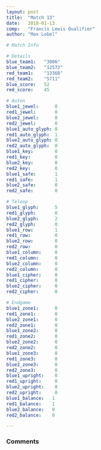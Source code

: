 ```yaml
---
layout: post
title:  "Match 13"
date:   2018-01-13
comp:   "Francis Lewis Qualifier"
author: "Max Lobel"

# Match Info

# Details
blue_team1:   "3006"
blue_team2:   "12572"
red_team1:    "13368"
red_team2:    "5711"
blue_score:   52
red_score:    45

# Auton
blue1_jewel:      0
red1_jewel:       0
blue2_jewel:      0
red2_jewel:       0
blue1_auto_glyph: 0
red1_auto_glyph:  1
blue2_auto_glyph: 0
red2_auto_glyph:  0
blue1_key:        0
red1_key:         0
blue2_key:        0
red2_key:         0
blue1_safe:       1
red1_safe:        1
blue2_safe:       0
red2_safe:        0

# Teleop
blue1_glyph:      5
red1_glyph:       0
blue2_glyph:      2
red2_glyph:       0
blue1_row:        1
red1_row:         0
blue2_row:        0
red2_row:         0
blue1_column:     0
red1_column:      0
blue2_column:     0
red2_column:      0
blue1_cipher:     0
red1_cipher:      0
blue2_cipher:     0
red2_cipher:      0

# Endgame
blue1_zone1:      0
red1_zone1:       0
blue2_zone1:      0
red2_zone1:       0
blue1_zone2:      0
red1_zone2:       0
blue2_zone2:      0
red2_zone2:       0
blue1_zone3:      0
red1_zone3:       0
blue2_zone3:      0
red2_zone3:       0
blue1_upright:    0
red1_upright:     0
blue2_upright:    0
red2_upright:     0
blue1_balance:   1
red1_balance:    1
blue2_balance:   0
red2_balance:    0

---
```


### Comments
